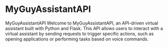# MyGuyAssistantAPI
MyGuyAssistantAPI Welcome to MyGuyAssistantAPI, an API-driven virtual assistant built with Python and Flask. This API allows users to interact with a virtual assistant by sending requests to trigger specific actions, such as opening applications or performing tasks based on voice commands.
